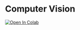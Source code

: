 # Computer Vision

[![Open In Colab](https://colab.research.google.com/assets/colab-badge.svg)](https://colab.research.google.com/github/JuanCruzC97/ml-stuff/blob/main/computer-vision/scenes.ipynb)